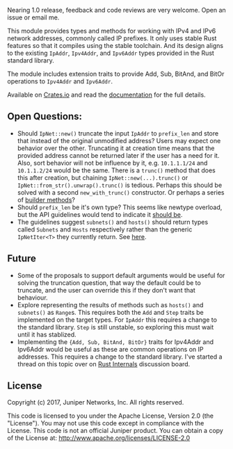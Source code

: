 Nearing 1.0 release, feedback and code reviews are very welcome. Open an issue or email me.

This module provides types and methods for working with IPv4 and IPv6 network addresses, commonly called IP prefixes. It only uses stable Rust features so that it compiles using the stable toolchain. And its design aligns to the existing `IpAddr`, `Ipv4Addr`, and `Ipv6Addr` types provided in the Rust standard library.

The module includes extension traits to provide Add, Sub, BitAnd, and BitOr operations to `Ipv4Addr` and `Ipv6Addr`.

Available on [Crates.io] and read the [documentation] for the full details.

[Crates.io]: https://crates.io/crates/ipnet
[documentation]: https://docs.rs/ipnet/

## Open Questions:

* Should `IpNet::new()` truncate the input `IpAddr` to `prefix_len` and store that instead of the original unmodified address? Users may expect one behavior over the other. Truncating it at creation time means that the provided address cannot be returned later if the user has a need for it. Also, sort behavior will not be influence by it, e.g. `10.1.1.1/24` and `10.1.1.2/24` would be the same. There is a `trunc()` method that does this after creation, but chaining `IpNet::new(...).trunc()` or `IpNet::from_str().unwrap().trunc()` is tedious. Perhaps this should be solved with a second `new_with_trunc()` constructor. Or perhaps a series of [builder methods](https://rust-lang-nursery.github.io/api-guidelines/type-safety.html#non-consuming-builders-preferred)?
* Should `prefix_len` be it's own type? This seems like newtype overload, but the API guidelines would tend to indicate it [should be](https://rust-lang-nursery.github.io/api-guidelines/dependability.html).
* The guidelines suggest `subnets()` and `hosts()` should return types called `Subnets` and `Hosts` respectively rather than the generic `IpNetIter<T>` they currently return. See [here](https://rust-lang-nursery.github.io/api-guidelines/naming.html#iterator-type-names-match-the-methods-that-produce-them-c-iter-ty).

## Future

* Some of the proposals to support default arguments would be useful for solving the truncation question, that way the default could be to truncate, and the user can override this if they don't want that behaviour.
* Explore representing the results of methods such as `hosts()` and `subnets()` as `Range`s. This requires both the `Add` and `Step` traits be implemented on the target types. For `IpAddr` this requires a change to the standard library. `Step` is still unstable, so exploring this must wait until it has stablized.
* Implementing the `{Add, Sub, BitAnd, BitOr}` traits for Ipv4Addr and Ipv6Addr would be useful as these are common operations on IP addresses. This requires a change to the standard library. I've started a thread on this topic over on [Rust Internals](https://internals.rust-lang.org/t/pre-rfc-implementing-add-sub-bitand-bitor-for-ipaddr-ipv4addr-ipv6addr/) discussion board.

## License

Copyright (c) 2017, Juniper Networks, Inc. All rights reserved.

This code is licensed to you under the Apache License, Version 2.0 (the "License"). You may not use this code except in compliance with the License. This code is not an official Juniper product. You can obtain a copy of the License at: http://www.apache.org/licenses/LICENSE-2.0
